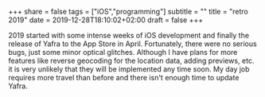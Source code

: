 +++
share = false
tags = ["iOS","programming"]
subtitle = ""
title = "retro 2019"
date = 2019-12-28T18:10:02+02:00
draft =  false
+++

2019 started with some intense weeks of iOS development and finally the release of Yafra to the App Store in April. Fortunately, there were no serious bugs, just some minor optical glitches. Although I have plans for more features like reverse geocoding for the location data, adding previews, etc. it is very unlikely that they will be implemented any time soon. My day job requires more travel than before and there isn't enough time to update Yafra.